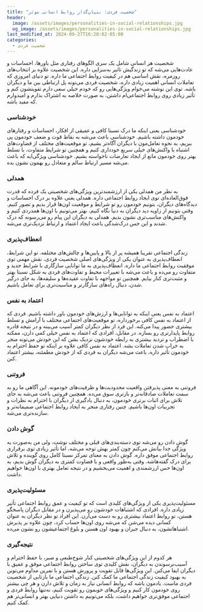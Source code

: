 ```yaml
---
title: "شخصیت فردی: بنیان‌گذار روابط انسانی موثر"
header:
  image: /assets/images/personalities-in-social-relationships.jpg
  og_image: /assets/images/personalities-in-social-relationships.jpg
last_modified_at: 2024-09-27T16:20:02-05:00
categories:
  - شخصیت فردی
---
```


شخصیت هر انسانی شامل یک سری الگوهای رفتاری مثل باورها، احساسات و عادت‌هایی می‌شه که تو زندگیش تاثیر به‌سزایی داره. این شخصیت علاوه بر انتخاب‌های روزمره، نقش اساسی هم در کیفیت روابط اجتماعی ما داره. تو دنیای امروزی که تعاملات انسانی اهمیت زیادی داره، شخصیت فردی می‌تونه پل ارتباطی بین ما و دیگران باشه. توی این نوشته می‌خوام ویژگی‌هایی رو که خودم خیلی سعی دارم تقویتشون کنم و تأثیر زیادی روی روابط اجتماعی‌ام داشتن، به صورت خلاصه به اشتراک بذارم و امیدوارم که مفید باشه.

### خودشناسی
خودشناسی یعنی اینکه ما درک نسبتا کافی و عمیقی از افکار، احساسات و رفتارهای خودمون داشته باشیم. خودشناسی باعث می‌شه به نقاط قوت و ضعف خودمون پی ببریم، به نحوه تعامل‌مون با دیگران آگاه‌تر بشیم، تو موقعیت‌های مختلف از قضاوت‌های اشتباه یا واکنش‌های خیلی سریع خودداری کنیم و همچنین تو شرایط متفاوت، با تسلط بهتر روی خودمون مانع از ایجاد تعارضات ناخواسته بشیم. خودشناسی ویژگی‌ایه که باعث می‌شه مسیر ارتباط سالم و متعادل رو بهمون نشون بده.

### همدلی
به نظر من همدلی یکی از ارزشمندترین ویژگی‌های شخصیتی یک فرده که قدرت فوق‌العاده‌ای توی ایجاد روابط اجتماعی داره. همدلی یعنی علاوه بر درک احساسات و دیدگاه‌های دیگران، بتونیم خودمون رو تو شرایط و موقعیت اون‌ها قرار بدیم و تصور کنیم. وقتی بتونیم از زاویه دید دیگران به دنیا نگاه کنیم، بهتر می‌تونیم با اون‌ها همدردی کنیم و واکنش‌های مناسب‌تری نشون بدیم. همدلی به دیگران این پیام رو می‌رسونه که درک شدند و این حس درک‌شدگی باعث ایجاد اعتماد و ارتباط نزدیک‌تری می‌شه.

### انعطاف‌پذیری
زندگی اجتماعی تقریبا همیشه پر از بالا و پایین‌ها و چالش‌های مختلفه. تو این شرایط، انعطاف‌پذیری به عنوان یکی از ویژگی‌های اصلی شخصیت فردی، نقش مهمی توی موفقیت روابط اجتماعی ما داره. انعطاف‌پذیری به ما توانایی سازگاری با شرایط جدید و متفاوت رو می‌ده و باعث می‌شه با تغییرات محیط و تفاوت‌های فردی به شکل نسبتا بهتر و مثبت‌تری کنار بیایم. همچنین تو مواجهه با تفاوت عقیده‌ها و سلیقه‌ها، به جای درگیر شدن، دنبال راه‌های سازگارتر و مناسبت‌تری برای تعامل باشیم.

### اعتماد به نفس
اعتماد به نفس یعنی اینکه به توانایی‌ها و ارزش‌های خودمون باور داشته باشیم. فردی که از اعتماد به نفس کافی برخورداره، تو موقعیت‌های اجتماعی مختلف با آرامش و تسلط بیشتری حضور پیدا می‌کنه. این فرد از نظر دیگران کمتر آسیب می‌بینه و در نتیجه قادره روابط پایدارتری رو بسازه. در مقابل، افرادی که اعتماد به نفس خیلی کمی دارن، ممکنه با اضطراب و تردید بیشتری به رابطه خودشون نزدیک بشن که این خودش می‌تونه منجر به خراب شدن تعاملات بشه. اعتماد به نفس کافی علاوه بر اینکه تو حفظ احترام به خودمون تأثیر داره، باعث می‌شه دیگران به فردی که از خودش مطمئنه، بیشتر اعتماد کنن.

### فروتنی
فروتنی به معنی پذیرفتن واقعیت محدودیت‌ها و ظرفیت‌های خودمونه. این آگاهی ما رو به سمت تعاملات صادقانه‌تر و بازتری سوق می‌ده. همچنین فروتنی باعث می‌شه به جای تلاش برای اثبات برتری خودمون، به دنبال یادگیری از دیگران با احترام به نظرات و تجربیات اون‌ها باشیم. چنین رفتاری منجر به ایجاد روابط اجتماعی صمیمانه‌تر و سازنده‌تری می‌شه.

### گوش دادن
گوش دادن رو می‌شه توی دسته‌بندی‌های قبلی و مختلف نوشت، ولی من به‌صورت یه ویژگی جدا بیانش می‌کنم چون کمتر بهش توجه می‌شه، اما تأثیر زیادی توی برقراری روابط اجتماعی موفق داره. گوش دادن به معنای تمرکز نسبتا کامل روی گوینده و تلاش برای درک گفته‌هاشه. وقتی به‌طور واقعی و با قضاوت کمتری به دیگران گوش بدیم، به اون‌ها حس ارزشمندی و اهمیت می‌بخشیم و در نتیجه تعامل بهتری با اون‌ها خواهیم داشت.

### مسئولیت‌پذیری
مسئولیت‌پذیری یکی از ویژگی‌های کلیدی است که تو کیفیت و عمق روابط اجتماعی تأثیر زیادی داره. افرادی که اشتباهات خودشون رو می‌پذیرن و در مقابل دیگران پاسخگو هستن، تو روابط اعتماد بیشتری رو به دست می‌آرن. این افراد تو نظر دیگران به عنوان کسانی دیده می‌شن که می‌شه روی اون‌ها حساب کرد، چون علاوه بر پذیرش اشتباهاتشون، به دنبال جبران و بهبود اون هستن و بلوغ اجتماعیشون رو نشون می‌ده.

### نتیجه‌گیری
هر کدوم از این ویژگی‌های شخصیتی کنار شوخ‌طبعی و صبر، با حفظ احترام و آسیب‌نرسوندن به دیگران، نقش کلیدی توی ساختن روابط اجتماعی موفق و عمیق با دیگران ایفا می‌کنن. این ویژگی‌ها قابل تقویت و پرورش هستن و با تمرین مداوم می‌تونن به بهبود کیفیت زندگی اجتماعی ما کمک کنن. زندگی اجتماعی ما بازتابی از شخصیت فردی ماست. یادمون باشه که روابط انسانی نیاز به زمان و تلاش دارن و هر چی بیشتر روی خودمون کار کنیم و ویژگی‌های خوبمون رو تقویت کنیم، نه‌تنها روابط فردی و اجتماعی موفق‌تری خواهیم داشت، بلکه می‌تونیم به داشتن دنیایی بهتر و انسانی‌تر هم کمک کنیم.